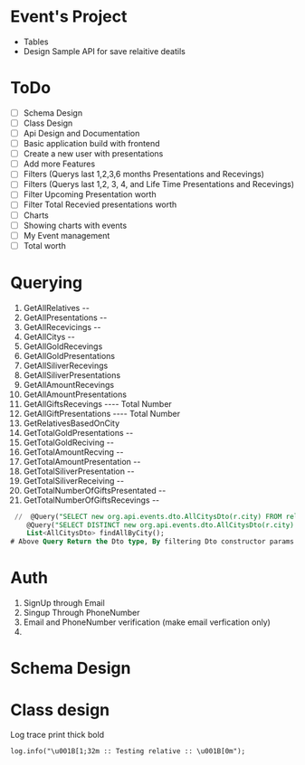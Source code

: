 # Event's Project

* Tables
* Design Sample API for save relaitive deatils

# ToDo

* [ ]  Schema Design
* [ ]  Class Design
* [ ]  Api Design and Documentation
* [ ]  Basic application build with frontend
  * [ ]  Create a new user with presentations
* [ ]  Add more Features
  * [ ]  Filters (Querys last 1,2,3,6 months Presentations and Recevings)
  * [ ]  Filters (Querys last 1,2, 3, 4, and Life Time Presentations and Recevings)
  * [ ]  Filter Upcoming Presentation worth
  * [ ]  Filter Total Recevied presentations worth
* [ ]  Charts
  * [ ]  Showing charts with events
* [ ]  My Event management
  * [ ]  Total worth

# Querying

1. GetAllRelatives --
2. GetAllPresentations --
3. GetAllRecevicings --
4. GetAllCitys --
5. GetAllGoldRecevings
6. GetAllGoldPresentations
7. GetAllSiliverRecevings
8. GetAllSiliverPresentations
9. GetAllAmountRecevings
10. GetAllAmountPresentations
11. GetAllGiftsRecevings    ---- Total Number
12. GetAllGiftPresentations ---- Total Number
13. GetRelativesBasedOnCity
14. GetTotalGoldPresentations --
15. GetTotalGoldReciving --
16. GetTotalAmountRecving --
17. GetTotalAmountPresentation --
18. GetTotalSiliverPresentation --
19. GetTotalSiliverReceiving --
20. GetTotalNumberOfGiftsPresentated --
21. GetTotalNumberOfGiftsRecevings --


```sql
 //  @Query("SELECT new org.api.events.dto.AllCitysDto(r.city) FROM relative  r WHERE r.city = :city")
    @Query("SELECT DISTINCT new org.api.events.dto.AllCitysDto(r.city) FROM relative r")
    List<AllCitysDto> findAllByCity();
# Above Query Return the Dto type, By filtering Dto constructor params with absoulte path
```

# Auth

1. SignUp through Email
2. Singup Through PhoneNumber
3. Email and PhoneNumber verification (make email verfication only)
4.

# Schema Design

# Class design

Log trace print thick bold

```
log.info("\u001B[1;32m :: Testing relative :: \u001B[0m");
```
